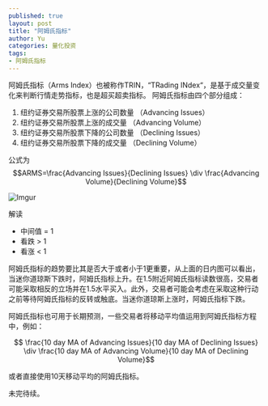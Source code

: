 ```yaml
---
published: true
layout: post
title: "阿姆氏指标"
author: Yu
categories: 量化投资
tags:
- 阿姆氏指标
---
```


阿姆氏指标（Arms Index）也被称作TRIN，“TRading INdex“，是基于成交量变化来判断行情走势指标，也是超买超卖指标。
阿姆氏指标由四个部分组成：

1. 纽约证券交易所股票上涨的公司数量 （Advancing Issues）
2. 纽约证券交易所股票上涨的成交量 （Advancing Volume）
3. 纽约证券交易所股票下降的公司数量 （Declining Issues）
4. 纽约证券交易所股票下降的成交量 （Declining Volume）

公式为
$$ARMS=\frac{Advancing Issues}{Declining Issues} \div \frac{Advancing Volume}{Declining Volume}$$



![Imgur](https://i.imgur.com/5BQ2SYI.gif)



解读

- 中间值 = 1
- 看跌 > 1
- 看涨 < 1

阿姆氏指标的趋势要比其是否大于或者小于1更重要，从上面的日内图可以看出，当迷你道琼斯下跌时，阿姆氏指标上升。在1.5附近阿姆氏指标读数很高，交易者可能采取相反的立场并在1.5水平买入。此外，交易者可能会考虑在采取这种行动之前等待阿姆氏指标的反转或触底。当迷你道琼斯上涨时，阿姆氏指标下跌。

阿姆氏指标也可用于长期预测，一些交易者将移动平均值运用到阿姆氏指标方程中，例如：

$$ \frac{10 day MA of Advancing Issues}{10 day MA of Declining Issues} \div \frac{10 day MA of Advancing Volume}{10 day MA of Declining Volume}$$

或者直接使用10天移动平均的阿姆氏指标。

未完待续。
